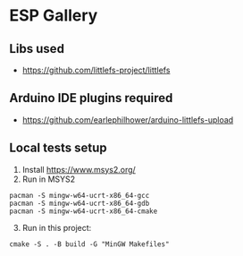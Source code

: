 # ESP Gallery

## Libs used
* https://github.com/littlefs-project/littlefs

## Arduino IDE plugins required
- https://github.com/earlephilhower/arduino-littlefs-upload


## Local tests setup
1. Install https://www.msys2.org/
2. Run in MSYS2
```
pacman -S mingw-w64-ucrt-x86_64-gcc
pacman -S mingw-w64-ucrt-x86_64-gdb
pacman -S mingw-w64-ucrt-x86_64-cmake
```
3. Run in this project:
```
cmake -S . -B build -G "MinGW Makefiles"
```

